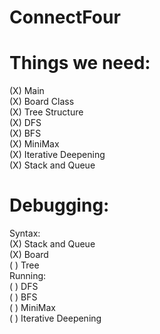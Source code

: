 # ConnectFour
# Things we need:
   (X) Main <br/>
   (X) Board Class <br/>
   (X) Tree Structure <br/>
   (X) DFS <br/>
   (X) BFS <br/>
   (X) MiniMax <br/>
   (X) Iterative Deepening <br/>
   (X) Stack and Queue <br/>
   
# Debugging:
   Syntax: <br/>
      (X) Stack and Queue <br/>
      (X) Board <br/>
      ( ) Tree <br/>
   Running: <br/>
      ( ) DFS <br/>
      ( ) BFS <br/>
      ( ) MiniMax <br/>
      ( ) Iterative Deepening <br/>
